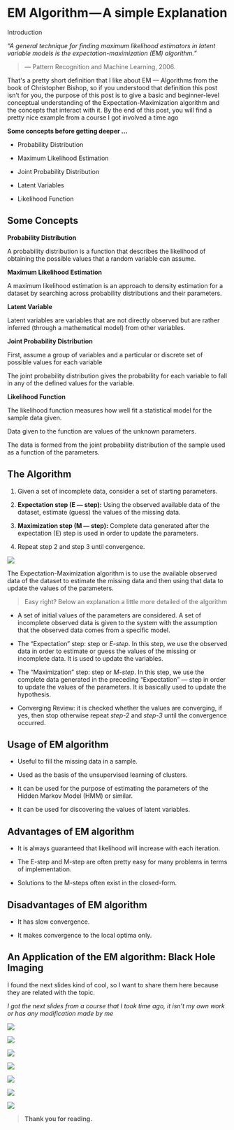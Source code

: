 
# EM Algorithm — A simple Explanation

Introduction

*“A general technique for finding maximum likelihood estimators in latent variable models is the expectation-maximization (EM) algorithm.”*
> — Pattern Recognition and Machine Learning, 2006.

That's a pretty short definition that I like about EM — Algorithms from the book of Christopher Bishop, so if you understood that definition this post isn’t for you, the purpose of this post is to give a basic and beginner-level conceptual understanding of the Expectation-Maximization algorithm and the concepts that interact with it. By the end of this post, you will find a pretty nice example from a course I got involved a time ago

**Some concepts before getting deeper …**

* Probability Distribution

* Maximum Likelihood Estimation

* Joint Probability Distribution

* Latent Variables

* Likelihood Function

## Some Concepts

**Probability Distribution**

A probability distribution is a function that describes the likelihood of obtaining the possible values that a random variable can assume.

**Maximum Likelihood Estimation**

A maximum likelihood estimation is an approach to density estimation for a dataset by searching across probability distributions and their parameters.

**Latent Variable**

Latent variables are variables that are not directly observed but are rather inferred (through a mathematical model) from other variables.

**Joint Probability Distribution**

First, assume a group of variables and a particular or discrete set of possible values for each variable

The joint probability distribution gives the probability for each variable to fall in any of the defined values for the variable.

**Likelihood Function**

The likelihood function measures how well fit a statistical model for the sample data given.

Data given to the function are values of the unknown parameters.

The data is formed from the joint probability distribution of the sample used as a function of the parameters.

## The Algorithm

1. Given a set of incomplete data, consider a set of starting parameters.

1. **Expectation step (E — step):** Using the observed available data of the dataset, estimate (guess) the values of the missing data.

1. **Maximization step (M — step):** Complete data generated after the expectation (E) step is used in order to update the parameters.

1. Repeat step 2 and step 3 until convergence.

![](https://cdn-images-1.medium.com/max/2000/0*oHhRrftz8qYJHh1G)

The Expectation-Maximization algorithm is to use the available observed data of the dataset to estimate the missing data and then using that data to update the values of the parameters.
> Easy right? Below an explanation a little more detailed of the algorithm

* A set of initial values of the parameters are considered. A set of incomplete observed data is given to the system with the assumption that the observed data comes from a specific model.

* The “Expectation” step: step or *E-step*. In this step, we use the observed data in order to estimate or guess the values of the missing or incomplete data. It is used to update the variables.

* The “Maximization” step: step or *M-step*. In this step, we use the complete data generated in the preceding “Expectation” — step in order to update the values of the parameters. It is basically used to update the hypothesis.

* Converging Review: it is checked whether the values are converging, if yes, then stop otherwise repeat *step-2* and *step-3* until the convergence occurred.

## **Usage of EM algorithm**

* Useful to fill the missing data in a sample.

* Used as the basis of the unsupervised learning of clusters.

* It can be used for the purpose of estimating the parameters of the Hidden Markov Model (HMM) or similar.

* It can be used for discovering the values of latent variables.

## **Advantages of EM algorithm**

* It is always guaranteed that likelihood will increase with each iteration.

* The E-step and M-step are often pretty easy for many problems in terms of implementation.

* Solutions to the M-steps often exist in the closed-form.

## **Disadvantages of EM algorithm**

* It has slow convergence.

* It makes convergence to the local optima only.

## An Application of the EM algorithm: Black Hole Imaging

I found the next slides kind of cool, so I want to share them here because they are related with the topic.

*I got the next slides from a course that I took time ago, it isn’t my own work or has any modification made by me*

![](https://cdn-images-1.medium.com/max/3200/0*GRBblAoWJJhilIfy)

![](https://cdn-images-1.medium.com/max/3200/0*1JSetBUUA_JVGLXh)

![](https://cdn-images-1.medium.com/max/3200/0*KgNI4VVvSlUURY-Z)

![](https://cdn-images-1.medium.com/max/3200/0*Yp9eVosgpvsmpS8E)

![](https://cdn-images-1.medium.com/max/3200/0*pfFNF186__ebE7vd)

![](https://cdn-images-1.medium.com/max/3200/0*jg7VmvBN8FP080Xq)

![](https://cdn-images-1.medium.com/max/3200/0*skgHDkxs0QX_nUfO)
> **Thank you for reading.**
